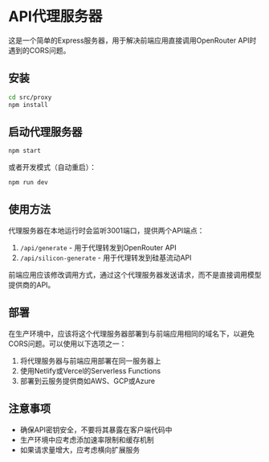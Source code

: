 # API代理服务器

这是一个简单的Express服务器，用于解决前端应用直接调用OpenRouter API时遇到的CORS问题。

## 安装

```bash
cd src/proxy
npm install
```

## 启动代理服务器

```bash
npm start
```

或者开发模式（自动重启）：

```bash
npm run dev
```

## 使用方法

代理服务器在本地运行时会监听3001端口，提供两个API端点：

1. `/api/generate` - 用于代理转发到OpenRouter API
2. `/api/silicon-generate` - 用于代理转发到硅基流动API

前端应用应该修改调用方式，通过这个代理服务器发送请求，而不是直接调用模型提供商的API。

## 部署

在生产环境中，应该将这个代理服务器部署到与前端应用相同的域名下，以避免CORS问题。可以使用以下选项之一：

1. 将代理服务器与前端应用部署在同一服务器上
2. 使用Netlify或Vercel的Serverless Functions
3. 部署到云服务提供商如AWS、GCP或Azure

## 注意事项

- 确保API密钥安全，不要将其暴露在客户端代码中
- 生产环境中应考虑添加速率限制和缓存机制
- 如果请求量增大，应考虑横向扩展服务 